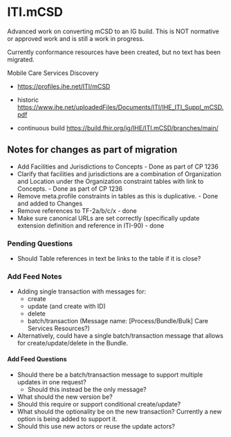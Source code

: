 # ITI.mCSD

Advanced work on converting mCSD to an IG build. This is NOT normative or approved work and is still a work in progress.

Currently conformance resources have been created, but no text has been migrated.

Mobile Care Services Discovery
* https://profiles.ihe.net/ITI/mCSD
* historic https://www.ihe.net/uploadedFiles/Documents/ITI/IHE_ITI_Suppl_mCSD.pdf

* continuous build https://build.fhir.org/ig/IHE/ITI.mCSD/branches/main/


## Notes for changes as part of migration
* Add Facilities and Jurisdictions to Concepts - Done as part of CP 1236
* Clarify that facilities and jurisdictions are a combination of 
Organization and Location under the Organization constraint tables with 
link to Concepts. - Done as part of CP 1236
* Remove meta.profile constraints in tables as this is duplicative. - Done and added to Changes
* Remove references to TF-2a/b/c/x - done 
* Make sure canonical URLs are set correctly (specifically update extension definition and reference in ITI-90) - done

### Pending Questions
* Should Table references in text be links to the table if it is close?

### Add Feed Notes
* Adding single transaction with messages for:
  * create
  * update (and create with ID)
  * delete
  * batch/transaction (Message name: \[Process/Bundle/Bulk\] Care Services Resources?)
* Alternatively, could have a single batch/transaction message that allows for create/update/delete in the Bundle.

#### Add Feed Questions
* Should there be a batch/transaction message to support multiple updates in one request?
  * Should this instead be the only message?
* What should the new version be?
* Should this require or support conditional create/update?
* What should the optionality be on the new transaction?  Currently a new option is being added to support it.
* Should this use new actors or reuse the update actors?
